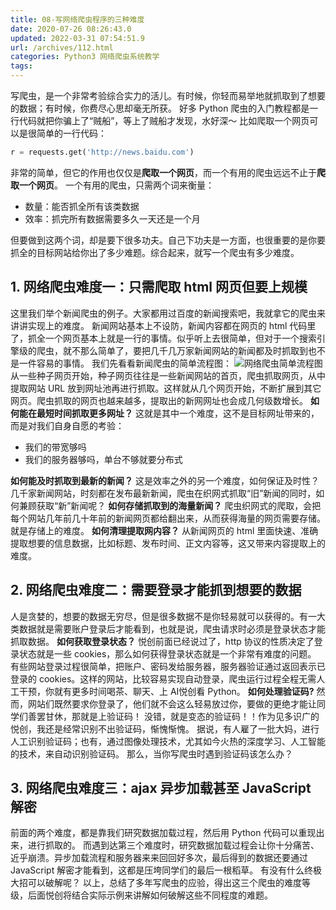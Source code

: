 ```yaml
---
title: 08-写网络爬虫程序的三种难度
date: 2020-07-26 08:26:43.0
updated: 2022-03-31 07:54:51.9
url: /archives/112.html
categories: Python3 网络爬虫系统教学
tags: 
---
```




写爬虫，是一个非常考验综合实力的活儿。有时候，你轻而易举地就抓取到了想要的数据；有时候，你费尽心思却毫无所获。 好多 Python 爬虫的入门教程都是一行代码就把你骗上了“贼船”，等上了贼船才发现，水好深～ 比如爬取一个网页可以是很简单的一行代码：

```python
r = requests.get('http://news.baidu.com')
```

非常的简单，但它的作用也仅仅是**爬取一个网页**，而一个有用的爬虫远远不止于**爬取一个网页**。 一个有用的爬虫，只需两个词来衡量：

*   数量：能否抓全所有该类数据
*   效率：抓完所有数据需要多久一天还是一个月

但要做到这两个词，却是要下很多功夫。自己下功夫是一方面，也很重要的是你要抓全的目标网站给你出了多少难题。综合起来，就写一个爬虫有多少难度。

## 1\. 网络爬虫难度一：只需爬取 html 网页但要上规模

这里我们举个新闻爬虫的例子。大家都用过百度的新闻搜索吧，我就拿它的爬虫来讲讲实现上的难度。 新闻网站基本上不设防，新闻内容都在网页的 html 代码里了，抓全一个网页基本上就是一行的事情。似乎听上去很简单，但对于一个搜索引擎级的爬虫，就不那么简单了，要把几千几万家新闻网站的新闻都及时抓取到也不是一件容易的事情。 我们先看看新闻爬虫的简单流程图： ![网络爬虫简单流程图](https://images-aiyc-1301641396.cos.ap-guangzhou.myqcloud.com/20200726082523.jpg) 从一些种子网页开始，种子网页往往是一些新闻网站的首页，爬虫抓取网页，从中提取网站 URL 放到网址池再进行抓取。这样就从几个网页开始，不断扩展到其它网页。爬虫抓取的网页也越来越多，提取出的新网网址也会成几何级数增长。 **如何能在最短时间抓取更多网址？** 这就是其中一个难度，这不是目标网址带来的，而是对我们自身自愿的考验：

*   我们的带宽够吗
*   我们的服务器够吗，单台不够就要分布式

**如何能及时抓取到最新的新闻？** 这是效率之外的另一个难度，如何保证及时性？几千家新闻网站，时刻都在发布最新新闻，爬虫在织网式抓取“旧”新闻的同时，如何兼顾获取“新”新闻呢？ **如何存储抓取到的海量新闻？** 爬虫织网式的爬取，会把每个网站几年前几十年前的新闻网页都给翻出来，从而获得海量的网页需要存储。就是存储上的难度。 **如何清理提取网内容？** 从新闻网页的 html 里面快速、准确提取想要的信息数据，比如标题、发布时间、正文内容等，这又带来内容提取上的难度。

## 2\. 网络爬虫难度二：需要登录才能抓到想要的数据

人是贪婪的，想要的数据无穷尽，但是很多数据不是你轻易就可以获得的。有一大类数据就是需要账户登录后才能看到，也就是说，爬虫请求时必须是登录状态才能抓取数据。 **如何获取登录状态？** 悦创前面已经说过了，http 协议的性质决定了登录状态就是一些 cookies，那么如何获得登录状态就是一个非常有难度的问题。 有些网站登录过程很简单，把账户、密码发给服务器，服务器验证通过返回表示已登录的 cookies。这样的网站，比较容易实现自动登录，爬虫运行过程全程无需人工干预，你就有更多时间喝茶、聊天、上 AI悦创看 Python。 **如何处理验证码?** 然而，网站们既然要求你登录了，他们就不会这么轻易放过你，要做的更绝才能让同学们善罢甘休，那就是上验证码！ 没错，就是变态的验证码！！作为见多识广的悦创，我还是经常识别不出验证码，惭愧惭愧。 据说，有人雇了一批大妈，进行人工识别验证码；也有，通过图像处理技术，尤其如今火热的深度学习、人工智能的技术，来自动识别验证码。 那么，当你写爬虫时遇到验证码该怎么办？

## 3\. 网络爬虫难度三：ajax 异步加载甚至 JavaScript 解密

前面的两个难度，都是靠我们研究数据加载过程，然后用 Python 代码可以重现出来，进行抓取的。 而遇到达第三个难度时，研究数据加载过程会让你十分痛苦、近乎崩溃。异步加载流程和服务器来来回回好多次，最后得到的数据还要通过 JavaScript 解密才能看到，这都是压垮同学们的最后一根稻草。 有没有什么终极大招可以破解呢？ 以上，总结了多年写爬虫的应验，得出这三个爬虫的难度等级，后面悦创将结合实际示例来讲解如何破解这些不同程度的难题。